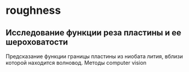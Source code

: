 # roughness
## Исследование функции реза пластины и ее шероховатости
Предсказание функции границы пластины из ниобата лития, вблизи которой находится волновод. Методы computer vision

